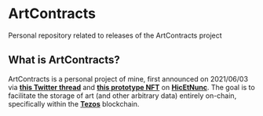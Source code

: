 # ArtContracts
Personal repository related to releases of the ArtContracts project

## What is ArtContracts?
ArtContracts is a personal project of mine, first announced on 2021/06/03 via [**this Twitter thread**](https://twitter.com/mathMakesArt/status/1400404617138257921) and [**this prototype NFT**](https://www.hicetnunc.xyz/objkt/112092) on [**HicEtNunc**](https://github.com/hicetnunc2000/hicetnunc).
The goal is to facilitate the storage of art (and other arbitrary data) entirely on-chain, specifically within the [**Tezos**](https://github.com/tezos) blockchain.
